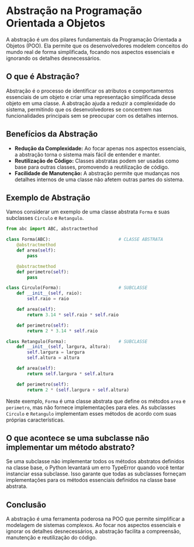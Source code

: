 # Abstração na Programação Orientada a Objetos

A abstração é um dos pilares fundamentais da Programação Orientada a Objetos (POO). Ela permite que os desenvolvedores modelem conceitos do mundo real de forma simplificada, focando nos aspectos essenciais e ignorando os detalhes desnecessários.

## O que é Abstração?

Abstração é o processo de identificar os atributos e comportamentos essenciais de um objeto e criar uma representação simplificada desse objeto em uma classe. A abstração ajuda a reduzir a complexidade do sistema, permitindo que os desenvolvedores se concentrem nas funcionalidades principais sem se preocupar com os detalhes internos.

## Benefícios da Abstração

* **Redução da Complexidade:** Ao focar apenas nos aspectos essenciais, a abstração torna o sistema mais fácil de entender e manter.
* **Reutilização de Código:** Classes abstratas podem ser usadas como base para outras classes, promovendo a reutilização de código.
* **Facilidade de Manutenção:** A abstração permite que mudanças nos detalhes internos de uma classe não afetem outras partes do sistema.

## Exemplo de Abstração

Vamos considerar um exemplo de uma classe abstrata `Forma` e suas subclasses `Circulo` e `Retangulo`.

```python
from abc import ABC, abstractmethod

class Forma(ABC):                          # CLASSE ABSTRATA
    @abstractmethod
    def area(self):
        pass

    @abstractmethod
    def perimetro(self):
        pass

class Circulo(Forma):                      # SUBCLASSE
    def __init__(self, raio):
        self.raio = raio

    def area(self):
        return 3.14 * self.raio * self.raio

    def perimetro(self):
        return 2 * 3.14 * self.raio

class Retangulo(Forma):                    # SUBCLASSE
    def __init__(self, largura, altura):
        self.largura = largura
        self.altura = altura

    def area(self):
        return self.largura * self.altura

    def perimetro(self):
        return 2 * (self.largura + self.altura)
```

Neste exemplo, `Forma` é uma classe abstrata que define os métodos `area` e `perimetro`, mas não fornece implementações para eles. As subclasses `Circulo` e `Retangulo` implementam esses métodos de acordo com suas próprias características.

## O que acontece se uma subclasse não implementar um método abstrato?

Se uma subclasse não implementar todos os métodos abstratos definidos na classe base, o Python levantará um erro TypeError quando você tentar instanciar essa subclasse. Isso garante que todas as subclasses forneçam implementações para os métodos essenciais definidos na classe base abstrata.

## Conclusão

A abstração é uma ferramenta poderosa na POO que permite simplificar a modelagem de sistemas complexos. Ao focar nos aspectos essenciais e ignorar os detalhes desnecessários, a abstração facilita a compreensão, manutenção e reutilização do código.
